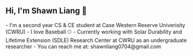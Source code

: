 <h2>Hi, I'm Shawn Liang 👋</h2>
- I'm a second year CS & CE student at Case Western Reserve Univerisity (CWRU)
- I love Baseball ⚾️
- Currently working with Solar Durability and Lifetime Extension (SDLE) Research Center at CWRU as an undergraduate researcher
- You can reach me at: shawnliang0704@gmail.com
